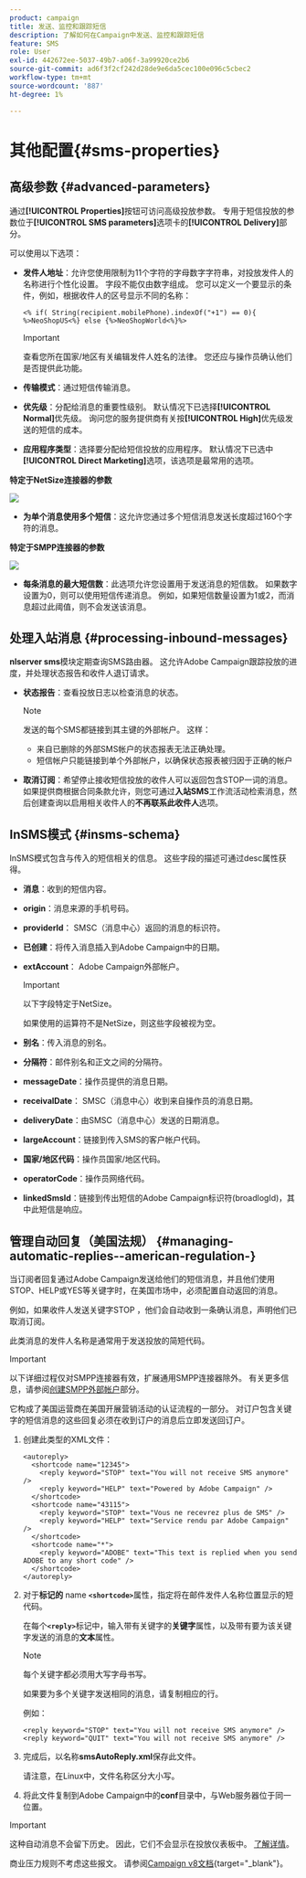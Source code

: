 ```yaml
---
product: campaign
title: 发送、监控和跟踪短信
description: 了解如何在Campaign中发送、监控和跟踪短信
feature: SMS
role: User
exl-id: 442672ee-5037-49b7-a06f-3a99920ce2b6
source-git-commit: ad6f3f2cf242d28de9e6da5cec100e096c5cbec2
workflow-type: tm+mt
source-wordcount: '887'
ht-degree: 1%

---
```


# 其他配置{#sms-properties}

<!--
## Send SMS messages {#sending-sms-messages}

To approve your message and send it to the recipients of the delivery being created, click **[!UICONTROL Send]**.

The detailed process when validating and sending a delivery is presented in the sections below:

* [Validate the delivery](steps-validating-the-delivery.md)
* [Send the delivery](steps-sending-the-delivery.md)
-->

## 高级参数 {#advanced-parameters}

通过&#x200B;**[!UICONTROL Properties]**&#x200B;按钮可访问高级投放参数。 专用于短信投放的参数位于&#x200B;**[!UICONTROL SMS parameters]**&#x200B;选项卡的&#x200B;**[!UICONTROL Delivery]**&#x200B;部分。

可以使用以下选项：

* **发件人地址**：允许您使用限制为11个字符的字母数字字符串，对投放发件人的名称进行个性化设置。 字段不能仅由数字组成。 您可以定义一个要显示的条件，例如，根据收件人的区号显示不同的名称：

  ```
  <% if( String(recipient.mobilePhone).indexOf("+1") == 0){ %>NeoShopUS<%} else {%>NeoShopWorld<%}%>
  ```

  >[!IMPORTANT]
  >
  >查看您所在国家/地区有关编辑发件人姓名的法律。 您还应与操作员确认他们是否提供此功能。

* **传输模式**：通过短信传输消息。
* **优先级**：分配给消息的重要性级别。 默认情况下已选择&#x200B;**[!UICONTROL Normal]**&#x200B;优先级。 询问您的服务提供商有关按&#x200B;**[!UICONTROL High]**&#x200B;优先级发送的短信的成本。
* **应用程序类型**：选择要分配给短信投放的应用程序。 默认情况下已选中&#x200B;**[!UICONTROL Direct Marketing]**&#x200B;选项，该选项是最常用的选项。

**特定于NetSize连接器的参数**

![](assets/s_user_mobile_sms_adv_netsize.png)

* **为单个消息使用多个短信**：这允许您通过多个短信消息发送长度超过160个字符的消息。

**特定于SMPP连接器的参数**

![](assets/s_user_mobile_sms_adv_smpp.png)

* **每条消息的最大短信数**：此选项允许您设置用于发送消息的短信数。 如果数字设置为0，则可以使用短信传递消息。 例如，如果短信数量设置为1或2，而消息超过此阈值，则不会发送该消息。

<!--
## Monitor and track SMS {#monitoring-and-tracking-sms-deliveries}

After sending messages, you can monitor and track your deliveries. For more on this, refer to these sections:

* [Monitor a delivery](about-delivery-monitoring.md)
* [Understand delivery failures](understanding-delivery-failures.md)
* [About message tracking](about-message-tracking.md)
-->

## 处理入站消息 {#processing-inbound-messages}

**nlserver sms**&#x200B;模块定期查询SMS路由器。 这允许Adobe Campaign跟踪投放的进度，并处理状态报告和收件人退订请求。

* **状态报告**：查看投放日志以检查消息的状态。

  >[!NOTE]
  >
  >发送的每个SMS都链接到其主键的外部帐户。 这样：
  >
  > * 来自已删除的外部SMS帐户的状态报表无法正确处理。
  > * 短信帐户只能链接到单个外部帐户，以确保状态报表被归因于正确的帐户

* **取消订阅**：希望停止接收短信投放的收件人可以返回包含STOP一词的消息。 如果提供商根据合同条款允许，则您可通过&#x200B;**入站SMS**&#x200B;工作流活动检索消息，然后创建查询以启用相关收件人的&#x200B;**不再联系此收件人**&#x200B;选项。

## InSMS模式 {#insms-schema}

InSMS模式包含与传入的短信相关的信息。 这些字段的描述可通过desc属性获得。

* **消息**：收到的短信内容。
* **origin**：消息来源的手机号码。
* **providerId**： SMSC（消息中心）返回的消息的标识符。
* **已创建**：将传入消息插入到Adobe Campaign中的日期。
* **extAccount**： Adobe Campaign外部帐户。

  >[!IMPORTANT]
  >
  >以下字段特定于NetSize。
  >
  >如果使用的运算符不是NetSize，则这些字段被视为空。

* **别名**：传入消息的别名。
* **分隔符**：邮件别名和正文之间的分隔符。
* **messageDate**：操作员提供的消息日期。
* **receivalDate**： SMSC（消息中心）收到来自操作员的消息日期。
* **deliveryDate**：由SMSC（消息中心）发送的日期消息。
* **largeAccount**：链接到传入SMS的客户帐户代码。
* **国家/地区代码**：操作员国家/地区代码。
* **operatorCode**：操作员网络代码。
* **linkedSmsId**：链接到传出短信的Adobe Campaign标识符(broadlogId)，其中此短信是响应。

## 管理自动回复（美国法规） {#managing-automatic-replies--american-regulation-}

当订阅者回复通过Adobe Campaign发送给他们的短信消息，并且他们使用STOP、HELP或YES等关键字时，在美国市场中，必须配置自动返回的消息。

例如，如果收件人发送关键字STOP ，他们会自动收到一条确认消息，声明他们已取消订阅。

此类消息的发件人名称是通常用于发送投放的简短代码。

>[!IMPORTANT]
>
>以下详细过程仅对SMPP连接器有效，扩展通用SMPP连接器除外。 有关更多信息，请参阅[创建SMPP外部帐户](sms-set-up.md#creating-an-smpp-external-account)部分。
>
>它构成了美国运营商在美国开展营销活动的认证流程的一部分。 对订户包含关键字的短信消息的这些回复必须在收到订户的消息后立即发送回订户。

1. 创建此类型的XML文件：

   ```
   <autoreply>
     <shortcode name="12345">
       <reply keyword="STOP" text="You will not receive SMS anymore" />
       <reply keyword="HELP" text="Powered by Adobe Campaign" />
     </shortcode>
     <shortcode name="43115">
       <reply keyword="STOP" text="Vous ne recevrez plus de SMS" />
       <reply keyword="HELP" text="Service rendu par Adobe Campaign" />
     </shortcode>
     <shortcode name="*">
       <reply keyword="ADOBE" text="This text is replied when you send ADOBE to any short code" />
     </shortcode>
   </autoreply>
   ```

1. 对于&#x200B;**标记的** name **`<shortcode>`**&#x200B;属性，指定将在邮件发件人名称位置显示的短代码。

   在每个&#x200B;**`<reply>`**&#x200B;标记中，输入带有关键字的&#x200B;**关键字**&#x200B;属性，以及带有要为该关键字发送的消息的&#x200B;**文本**&#x200B;属性。

   >[!NOTE]
   >
   >每个关键字都必须用大写字母书写。

   如果要为多个关键字发送相同的消息，请复制相应的行。

   例如：

   ```
   <reply keyword="STOP" text="You will not receive SMS anymore" />
   <reply keyword="QUIT" text="You will not receive SMS anymore" />
   ```

1. 完成后，以名称&#x200B;**smsAutoReply.xml**&#x200B;保存此文件。

   请注意，在Linux中，文件名称区分大小写。

1. 将此文件复制到Adobe Campaign中的&#x200B;**conf**&#x200B;目录中，与Web服务器位于同一位置。

>[!IMPORTANT]
>
>这种自动消息不会留下历史。 因此，它们不会显示在投放仪表板中。 [了解详情](delivery-dashboard.md)。
>
>商业压力规则不考虑这些报文。 请参阅[Campaign v8文档](https://experienceleague.adobe.com/docs/campaign/automation/campaign-optimization/pressure-rules.html){target="_blank"}。
